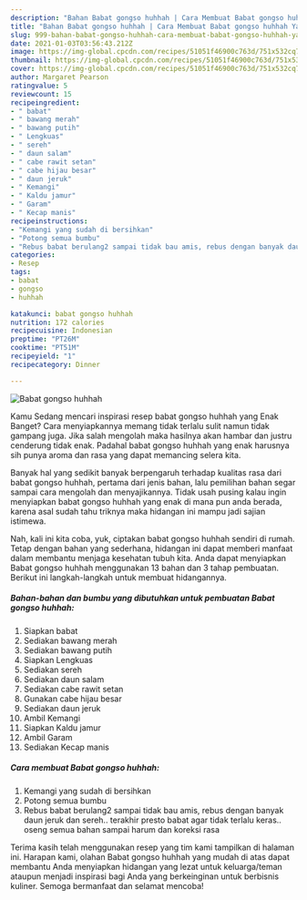 ```yaml
---
description: "Bahan Babat gongso huhhah | Cara Membuat Babat gongso huhhah Yang Lezat"
title: "Bahan Babat gongso huhhah | Cara Membuat Babat gongso huhhah Yang Lezat"
slug: 999-bahan-babat-gongso-huhhah-cara-membuat-babat-gongso-huhhah-yang-lezat
date: 2021-01-03T03:56:43.212Z
image: https://img-global.cpcdn.com/recipes/51051f46900c763d/751x532cq70/babat-gongso-huhhah-foto-resep-utama.jpg
thumbnail: https://img-global.cpcdn.com/recipes/51051f46900c763d/751x532cq70/babat-gongso-huhhah-foto-resep-utama.jpg
cover: https://img-global.cpcdn.com/recipes/51051f46900c763d/751x532cq70/babat-gongso-huhhah-foto-resep-utama.jpg
author: Margaret Pearson
ratingvalue: 5
reviewcount: 15
recipeingredient:
- " babat"
- " bawang merah"
- " bawang putih"
- " Lengkuas"
- " sereh"
- " daun salam"
- " cabe rawit setan"
- " cabe hijau besar"
- " daun jeruk"
- " Kemangi"
- " Kaldu jamur"
- " Garam"
- " Kecap manis"
recipeinstructions:
- "Kemangi yang sudah di bersihkan"
- "Potong semua bumbu"
- "Rebus babat berulang2 sampai tidak bau amis, rebus dengan banyak daun jeruk dan sereh.. terakhir presto babat agar tidak terlalu keras.. oseng semua bahan sampai harum dan koreksi rasa"
categories:
- Resep
tags:
- babat
- gongso
- huhhah

katakunci: babat gongso huhhah 
nutrition: 172 calories
recipecuisine: Indonesian
preptime: "PT26M"
cooktime: "PT51M"
recipeyield: "1"
recipecategory: Dinner

---
```



![Babat gongso huhhah](https://img-global.cpcdn.com/recipes/51051f46900c763d/751x532cq70/babat-gongso-huhhah-foto-resep-utama.jpg)

Kamu Sedang mencari inspirasi resep babat gongso huhhah yang Enak Banget? Cara menyiapkannya memang tidak terlalu sulit namun tidak gampang juga. Jika salah mengolah maka hasilnya akan hambar dan justru cenderung tidak enak. Padahal babat gongso huhhah yang enak harusnya sih punya aroma dan rasa yang dapat memancing selera kita.



Banyak hal yang sedikit banyak berpengaruh terhadap kualitas rasa dari babat gongso huhhah, pertama dari jenis bahan, lalu pemilihan bahan segar sampai cara mengolah dan menyajikannya. Tidak usah pusing kalau ingin menyiapkan babat gongso huhhah yang enak di mana pun anda berada, karena asal sudah tahu triknya maka hidangan ini mampu jadi sajian istimewa.


Nah, kali ini kita coba, yuk, ciptakan babat gongso huhhah sendiri di rumah. Tetap dengan bahan yang sederhana, hidangan ini dapat memberi manfaat dalam membantu menjaga kesehatan tubuh kita. Anda dapat menyiapkan Babat gongso huhhah menggunakan 13 bahan dan 3 tahap pembuatan. Berikut ini langkah-langkah untuk membuat hidangannya.

<!--inarticleads1-->

##### Bahan-bahan dan bumbu yang dibutuhkan untuk pembuatan Babat gongso huhhah:

1. Siapkan  babat
1. Sediakan  bawang merah
1. Sediakan  bawang putih
1. Siapkan  Lengkuas
1. Sediakan  sereh
1. Sediakan  daun salam
1. Sediakan  cabe rawit setan
1. Gunakan  cabe hijau besar
1. Sediakan  daun jeruk
1. Ambil  Kemangi
1. Siapkan  Kaldu jamur
1. Ambil  Garam
1. Sediakan  Kecap manis




<!--inarticleads2-->

##### Cara membuat Babat gongso huhhah:

1. Kemangi yang sudah di bersihkan
1. Potong semua bumbu
1. Rebus babat berulang2 sampai tidak bau amis, rebus dengan banyak daun jeruk dan sereh.. terakhir presto babat agar tidak terlalu keras.. oseng semua bahan sampai harum dan koreksi rasa




Terima kasih telah menggunakan resep yang tim kami tampilkan di halaman ini. Harapan kami, olahan Babat gongso huhhah yang mudah di atas dapat membantu Anda menyiapkan hidangan yang lezat untuk keluarga/teman ataupun menjadi inspirasi bagi Anda yang berkeinginan untuk berbisnis kuliner. Semoga bermanfaat dan selamat mencoba!
